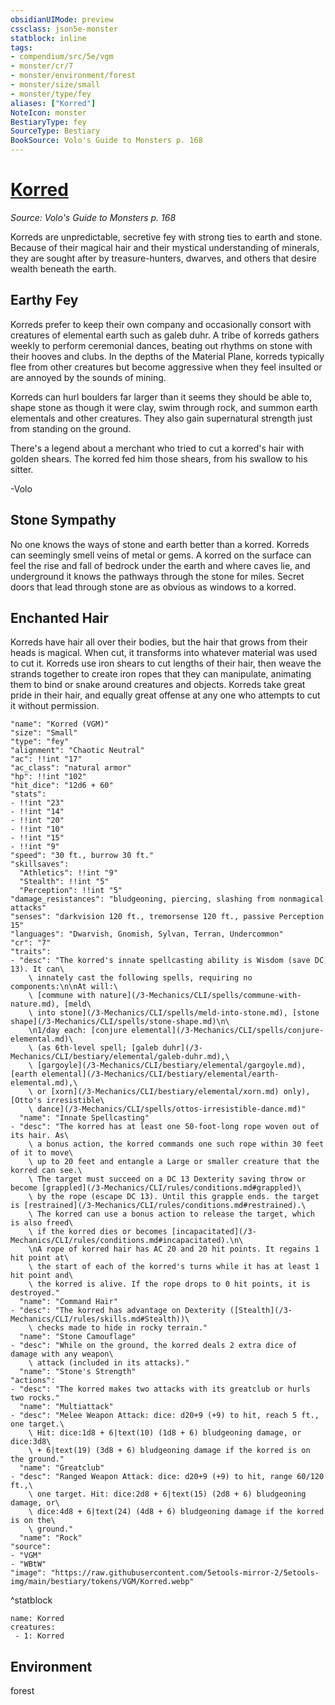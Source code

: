 ```yaml
---
obsidianUIMode: preview
cssclass: json5e-monster
statblock: inline
tags:
- compendium/src/5e/vgm
- monster/cr/7
- monster/environment/forest
- monster/size/small
- monster/type/fey
aliases: ["Korred"]
NoteIcon: monster
BestiaryType: fey
SourceType: Bestiary
BookSource: Volo's Guide to Monsters p. 168
---
```

# [Korred](3-Mechanics\CLI\bestiary\fey/korred-vgm.md)
*Source: Volo's Guide to Monsters p. 168*  

Korreds are unpredictable, secretive fey with strong ties to earth and stone. Because of their magical hair and their mystical understanding of minerals, they are sought after by treasure-hunters, dwarves, and others that desire wealth beneath the earth.

## Earthy Fey

Korreds prefer to keep their own company and occasionally consort with creatures of elemental earth such as galeb duhr. A tribe of korreds gathers weekly to perform ceremonial dances, beating out rhythms on stone with their hooves and clubs. In the depths of the Material Plane, korreds typically flee from other creatures but become aggressive when they feel insulted or are annoyed by the sounds of mining.

Korreds can hurl boulders far larger than it seems they should be able to, shape stone as though it were clay, swim through rock, and summon earth elementals and other creatures. They also gain supernatural strength just from standing on the ground.

There's a legend about a merchant who tried to cut a korred's hair with golden shears. The korred fed him those shears, from his swallow to his sitter.

-Volo

## Stone Sympathy

No one knows the ways of stone and earth better than a korred. Korreds can seemingly smell veins of metal or gems. A korred on the surface can feel the rise and fall of bedrock under the earth and where caves lie, and underground it knows the pathways through the stone for miles. Secret doors that lead through stone are as obvious as windows to a korred.

## Enchanted Hair

Korreds have hair all over their bodies, but the hair that grows from their heads is magical. When cut, it transforms into whatever material was used to cut it. Korreds use iron shears to cut lengths of their hair, then weave the strands together to create iron ropes that they can manipulate, animating them to bind or snake around creatures and objects. Korreds take great pride in their hair, and equally great offense at any one who attempts to cut it without permission.

```statblock
"name": "Korred (VGM)"
"size": "Small"
"type": "fey"
"alignment": "Chaotic Neutral"
"ac": !!int "17"
"ac_class": "natural armor"
"hp": !!int "102"
"hit_dice": "12d6 + 60"
"stats":
- !!int "23"
- !!int "14"
- !!int "20"
- !!int "10"
- !!int "15"
- !!int "9"
"speed": "30 ft., burrow 30 ft."
"skillsaves":
  "Athletics": !!int "9"
  "Stealth": !!int "5"
  "Perception": !!int "5"
"damage_resistances": "bludgeoning, piercing, slashing from nonmagical attacks"
"senses": "darkvision 120 ft., tremorsense 120 ft., passive Perception 15"
"languages": "Dwarvish, Gnomish, Sylvan, Terran, Undercommon"
"cr": "7"
"traits":
- "desc": "The korred's innate spellcasting ability is Wisdom (save DC 13). It can\
    \ innately cast the following spells, requiring no components:\n\nAt will:\
    \ [commune with nature](/3-Mechanics/CLI/spells/commune-with-nature.md), [meld\
    \ into stone](/3-Mechanics/CLI/spells/meld-into-stone.md), [stone shape](/3-Mechanics/CLI/spells/stone-shape.md)\n\
    \n1/day each: [conjure elemental](/3-Mechanics/CLI/spells/conjure-elemental.md)\
    \ (as 6th-level spell; [galeb duhr](/3-Mechanics/CLI/bestiary/elemental/galeb-duhr.md),\
    \ [gargoyle](/3-Mechanics/CLI/bestiary/elemental/gargoyle.md), [earth elemental](/3-Mechanics/CLI/bestiary/elemental/earth-elemental.md),\
    \ or [xorn](/3-Mechanics/CLI/bestiary/elemental/xorn.md) only), [Otto's irresistible\
    \ dance](/3-Mechanics/CLI/spells/ottos-irresistible-dance.md)"
  "name": "Innate Spellcasting"
- "desc": "The korred has at least one 50-foot-long rope woven out of its hair. As\
    \ a bonus action, the korred commands one such rope within 30 feet of it to move\
    \ up to 20 feet and entangle a Large or smaller creature that the korred can see.\
    \ The target must succeed on a DC 13 Dexterity saving throw or become [grappled](/3-Mechanics/CLI/rules/conditions.md#grappled)\
    \ by the rope (escape DC 13). Until this grapple ends. the target is [restrained](/3-Mechanics/CLI/rules/conditions.md#restrained).\
    \ The korred can use a bonus action to release the target, which is also freed\
    \ if the korred dies or becomes [incapacitated](/3-Mechanics/CLI/rules/conditions.md#incapacitated).\n\
    \nA rope of korred hair has AC 20 and 20 hit points. It regains 1 hit point at\
    \ the start of each of the korred's turns while it has at least 1 hit point and\
    \ the korred is alive. If the rope drops to 0 hit points, it is destroyed."
  "name": "Command Hair"
- "desc": "The korred has advantage on Dexterity ([Stealth](/3-Mechanics/CLI/rules/skills.md#Stealth))\
    \ checks made to hide in rocky terrain."
  "name": "Stone Camouflage"
- "desc": "While on the ground, the korred deals 2 extra dice of damage with any weapon\
    \ attack (included in its attacks)."
  "name": "Stone's Strength"
"actions":
- "desc": "The korred makes two attacks with its greatclub or hurls two rocks."
  "name": "Multiattack"
- "desc": "Melee Weapon Attack: dice: d20+9 (+9) to hit, reach 5 ft., one target.\
    \ Hit: dice:1d8 + 6|text(10) (1d8 + 6) bludgeoning damage, or dice:3d8\
    \ + 6|text(19) (3d8 + 6) bludgeoning damage if the korred is on the ground."
  "name": "Greatclub"
- "desc": "Ranged Weapon Attack: dice: d20+9 (+9) to hit, range 60/120 ft.,\
    \ one target. Hit: dice:2d8 + 6|text(15) (2d8 + 6) bludgeoning damage, or\
    \ dice:4d8 + 6|text(24) (4d8 + 6) bludgeoning damage if the korred is on the\
    \ ground."
  "name": "Rock"
"source":
- "VGM"
- "WBtW"
"image": "https://raw.githubusercontent.com/5etools-mirror-2/5etools-img/main/bestiary/tokens/VGM/Korred.webp"
```
^statblock

```encounter-table
name: Korred
creatures:
 - 1: Korred
```

## Environment

forest